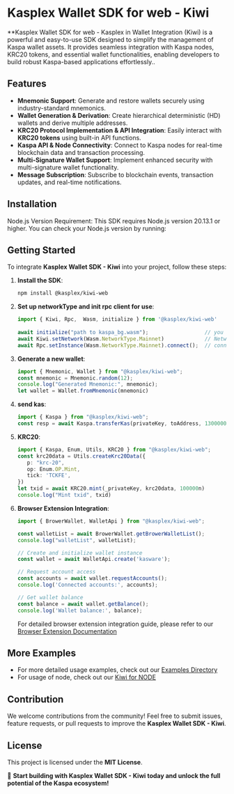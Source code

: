 # Kasplex Wallet SDK for web - Kiwi

**Kasplex Wallet SDK for web - Kasplex in Wallet Integration (Kiwi) is a powerful and easy-to-use SDK designed to simplify the management of Kaspa wallet assets. It provides seamless integration with Kaspa nodes, KRC20 tokens, and essential wallet functionalities, enabling developers to build robust Kaspa-based applications effortlessly..

## Features

- **Mnemonic Support**: Generate and restore wallets securely using industry-standard mnemonics.
- **Wallet Generation & Derivation**: Create hierarchical deterministic (HD) wallets and derive multiple addresses.
- **KRC20 Protocol Implementation & API Integration**: Easily interact with **KRC20 tokens** using built-in API functions.
- **Kaspa API & Node Connectivity**: Connect to Kaspa nodes for real-time blockchain data and transaction processing.
- **Multi-Signature Wallet Support**: Implement enhanced security with multi-signature wallet functionality.
- **Message Subscription**: Subscribe to blockchain events, transaction updates, and real-time notifications.

## Installation
Node.js Version Requirement: This SDK requires Node.js version 20.13.1 or higher. You can check your Node.js version by running:

## Getting Started

To integrate **Kasplex Wallet SDK - Kiwi** into your project, follow these steps:

1. **Install the SDK**:
   ```sh
   npm install @kasplex/kiwi-web
   ```
   
2. **Set up networkType and init rpc client for use**:
   ```typescript
   import { Kiwi, Rpc,  Wasm, initialize } from '@kasplex/kiwi-web'
  
   await initialize("path to kaspa_bg.wasm");                  // you can find kaspa_bg.wasm in @kasplex-web/dist
   await Kiwi.setNetwork(Wasm.NetworkType.Mainnet)             // NetworkType.Testnet for test net
   await Rpc.setInstance(Wasm.NetworkType.Mainnet).connect();  // connect kaspa node for fetch information from the node if needed
   ```

2. **Generate a new wallet**:
   ```typescript
   import { Mnemonic, Wallet } from "@kasplex/kiwi-web";
   const mnemonic = Mnemonic.random(12);
   console.log("Generated Mnemonic:", mnemonic);
   let wallet = Wallet.fromMnemonic(mnemonic)
   ```
   
4. **send kas**:
   ```typescript
   import { Kaspa } from "@kasplex/kiwi-web";
   const resp = await Kaspa.transferKas(privateKey, toAddress, 130000000n, 10000n)
   ```

5. **KRC20**:
   ```typescript
   import { Kaspa, Enum, Utils, KRC20 } from "@kasplex/kiwi-web";
   const krc20data = Utils.createKrc20Data({
      p: "krc-20",
      op: Enum.OP.Mint,
      tick: 'TCKFE',
   })
   let txid = await KRC20.mint(_privateKey, krc20data, 100000n)
   console.log("Mint txid", txid)
   ```
6. **Browser Extension Integration**:
   ```typescript
   import { BrowerWallet, WalletApi } from "@kasplex/kiwi-web";

   const walletList = await BrowerWallet.getBrowerWalletList();
   console.log("walletList", walletList);
   
   // Create and initialize wallet instance
   const wallet = await WalletApi.create('kasware');
   
   // Request account access
   const accounts = await wallet.requestAccounts();
   console.log('Connected accounts:', accounts);
   
   // Get wallet balance
   const balance = await wallet.getBalance();
   console.log('Wallet balance:', balance);
   ```

   For detailed browser extension integration guide, please refer to our [Browser Extension Documentation](./README-WalletExt.md)

## More Examples
- For more detailed usage examples, check out our [Examples Directory](./examples/)
- For usage of node, check out our [Kiwi for NODE](./README.md)

## Contribution

We welcome contributions from the community! Feel free to submit issues, feature requests, or pull requests to improve the **Kasplex Wallet SDK - Kiwi**.

## License

This project is licensed under the **MIT License**.

🚀 **Start building with Kasplex Wallet SDK - Kiwi today and unlock the full potential of the Kaspa ecosystem!**
